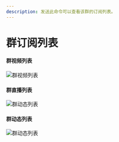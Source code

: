 ```yaml
---
description: 发送此命令可以查看该群的订阅列表。
---
```


# 群订阅列表

#### 群视频列表

![群视频列表](.gitbook/assets/IMG\_20210307\_170631.jpg)

#### 群直播列表

![群动态列表](.gitbook/assets/IMG\_20210307\_170706.jpg)

#### 群动态列表

![群动态列表](.gitbook/assets/IMG\_20210307\_170756.jpg)
